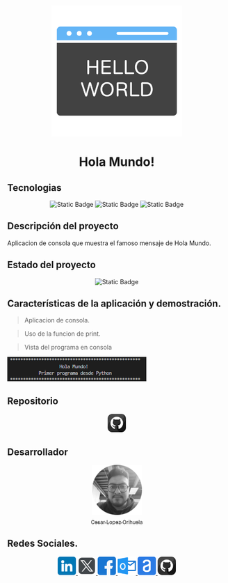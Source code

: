 <!--Imagen de aplicacion-->
<p align="center">
<img src="./img/hola-mundo.png"
 width="300">
</p>

<!-- Nombre de la aplicacion-->

# <h1 align="center">Hola Mundo!</h1>

<!-- Programas y tecnologias utilizadas-->

## Tecnologias

<section align="center">

![Static Badge](https://img.shields.io/badge/LENGUAJE-PYTHON-yellow)
![Static Badge](https://img.shields.io/badge/VERSION-3.12-red)
![Static Badge](https://img.shields.io/badge/IDE-VSC-blue)

</section>

## Descripción del proyecto

Aplicacion de consola que muestra el famoso mensaje de Hola Mundo.

## Estado del proyecto

<section align="center">

![Static Badge](https://img.shields.io/badge/ESTATUS-FINALIZADO-GREY)

</section>

## Características de la aplicación y demostración.

> Aplicacion de consola.

> Uso de la funcion de print.

> Vista del programa en consola

![alt text](img/image.png)

## Repositorio

<section align="center">

<a href="https://github.com/Chinicuil87/programacionpython/tree/main/holaMund">
<img src="../../img/github.png" alt="icono github" style="width:42px;height:42px;">
</a>

</section>

## Desarrollador

<section align="center">

[<img src="../../img/chinicuil.png" width=115><br><sub>Cesar Lopez Orihuela</sub>](https://github.com/Chinicuil87)

</section>

## Redes Sociales.

<section align="center">

<a href="https://www.linkedin.com/in/cesar-lopez-orihuela-796b82271/">
<img src="../../img/linkedin.png" alt="icono linkdin" style="width:42px;height:42px;">
</a>
<a href="https://twitter.com/Cesar_22_">
<img src="../../img/logotipos.png" alt="icono x" style="width:42px;height:42px;">
</a>
<a href="https://www.facebook.com/23.Cesar">
<img src="../../img/facebook.png" alt="icono facebook" style="width:42px;height:42px;">
</a>
<a href="mailto:clopezorihuela@hotmail.com">
<img src="../../img/panorama.png" alt="icono correo electronico" style="width:42px;height:42px;">
</a>
<a href="https://app.aluracursos.com/user/clopezorihuela">
<img src="../../img/alura.png" alt="icono alura" style="width:42px;height:42px;">
</a>
<a href="https://github.com/Chinicuil87">
<img src="../../img/github.png" alt="icono github" style="width:42px;height:42px;">
</a>

</section>

